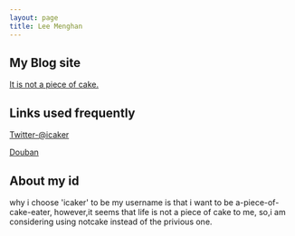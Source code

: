 ```yaml
---
layout: page
title: Lee Menghan
---
```


## My Blog site 
  [It is not a piece of cake.](http://icaker.info)

## Links used frequently
  [Twitter-@icaker](http://twitter.com/icaker)

  [Douban](http://www.douban.com/people/icaker/)
  
## About my id
  why i choose 'icaker' to be my username is that i want to be a-piece-of-cake-eater,
  however,it seems that life is not a piece of cake to me,
  so,i am considering using notcake instead of the privious one. 





